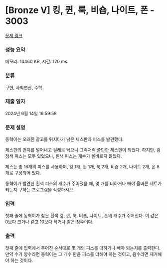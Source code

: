 # [Bronze V] 킹, 퀸, 룩, 비숍, 나이트, 폰 - 3003 

[문제 링크](https://www.acmicpc.net/problem/3003) 

### 성능 요약

메모리: 14460 KB, 시간: 120 ms

### 분류

구현, 사칙연산, 수학

### 제출 일자

2024년 6월 14일 16:59:58

### 문제 설명

<p>동혁이는 오래된 창고를 뒤지다가 낡은 체스판과 피스를 발견했다.</p>

<p>체스판의 먼지를 털어내고 걸레로 닦으니 그럭저럭 쓸만한 체스판이 되었다. 하지만, 검정색 피스는 모두 있었으나, 흰색 피스는 개수가 올바르지 않았다.</p>

<p>체스는 총 16개의 피스를 사용하며, 킹 1개, 퀸 1개, 룩 2개, 비숍 2개, 나이트 2개, 폰 8개로 구성되어 있다.</p>

<p>동혁이가 발견한 흰색 피스의 개수가 주어졌을 때, 몇 개를 더하거나 빼야 올바른 세트가 되는지 구하는 프로그램을 작성하시오.</p>

### 입력 

 <p>첫째 줄에 동혁이가 찾은 흰색 킹, 퀸, 룩, 비숍, 나이트, 폰의 개수가 주어진다. 이 값은 0보다 크거나 같고 10보다 작거나 같은 정수이다.</p>

### 출력 

 <p>첫째 줄에 입력에서 주어진 순서대로 몇 개의 피스를 더하거나 빼야 되는지를 출력한다. 만약 수가 양수라면 동혁이는 그 개수 만큼 피스를 더해야 하는 것이고, 음수라면 제거해야 하는 것이다.</p>

